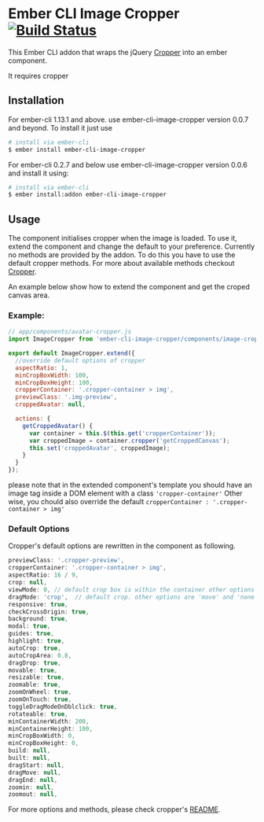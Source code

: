 # Ember CLI Image Cropper [![Build Status](https://travis-ci.org/mhretab/ember-cli-image-cropper.svg?branch=master)](https://travis-ci.org/mhretab/ember-cli-image-cropper)

This Ember CLI addon that wraps the jQuery [Cropper](https://github.com/fengyuanchen/cropper) into an ember component. 

It requires cropper 

## Installation

For ember-cli 1.13.1 and above. use ember-cli-image-cropper version 0.0.7 and beyond. To install it just use

```sh
# install via ember-cli
$ ember install ember-cli-image-cropper

```
For ember-cli 0.2.7 and below use ember-cli-image-cropper version 0.0.6 and install it using:

```sh
# install via ember-cli
$ ember install:addon ember-cli-image-cropper
```

## Usage

The component initialises cropper when the image is loaded. To use it, extend the component and change the default to your preference. Currently no methods are provided by the addon. To do this you have to use the default cropper methods. For more about available methods checkout [Cropper](https://github.com/fengyuanchen/cropper).

An example below show how to extend the component and get the croped canvas area.

### Example:

```javascript
// app/components/avatar-cropper.js
import ImageCropper from 'ember-cli-image-cropper/components/image-cropper';

export default ImageCropper.extend({
  //override default options of cropper
  aspectRatio: 1,
  minCropBoxWidth: 100,
  minCropBoxHeight: 100,
  cropperContainer: '.cropper-container > img',
  previewClass: '.img-preview',
  croppedAvatar: null,

  actions: {
    getCroppedAvatar() {
      var container = this.$(this.get('cropperContainer'));
      var croppedImage = container.cropper('getCroppedCanvas');
      this.set('croppedAvatar', croppedImage);
    }
  }
});
```

please note that in the extended component's template you should have an image tag inside a DOM element with a class `'cropper-container'` Other wise, you chould also override the default `cropperContainer : '.cropper-container > img'`

### Default Options

Cropper's default options are rewritten in the component as following.

```javascript
previewClass: '.cropper-preview',
cropperContainer: '.cropper-container > img',
aspectRatio: 16 / 9,
crop: null,
viewMode: 0, // default crop box is within the container other options (1,2,3) check cropper documentation for more.
dragMode: 'crop',  // default crop. other options are 'move' and 'none'
responsive: true,
checkCrossOrigin: true,
background: true,
modal: true,
guides: true,
highlight: true,
autoCrop: true,
autoCropArea: 0.8,
dragDrop: true,
movable: true,
resizable: true,
zoomable: true,
zoomOnWheel: true,
zoomOnTouch: true,
toggleDragModeOnDblclick: true,
rotateable: true,
minContainerWidth: 200,
minContainerHeight: 100,
minCropBoxWidth: 0,
minCropBoxHeight: 0,
build: null,
built: null,
dragStart: null,
dragMove: null,
dragEnd: null,
zoomin: null,
zoomout: null,
```
For more options and methods, please check cropper's [README](https://github.com/fengyuanchen/cropper#options_).
